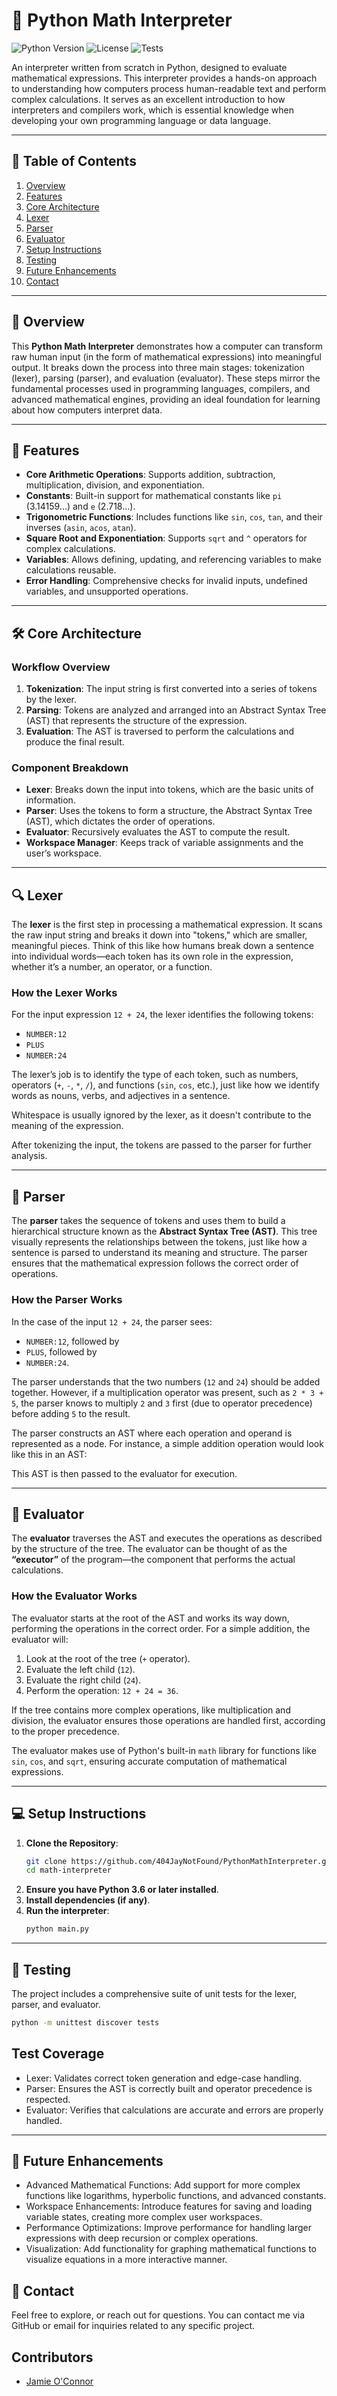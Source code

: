 # 🧮 **Python Math Interpreter**

![Python Version](https://img.shields.io/badge/python-3.6%2B-blue)
![License](https://img.shields.io/github/license/404JayNotFound/PythonMathInterpreter)
![Tests](https://img.shields.io/badge/tests-passing-brightgreen)

An interpreter written from scratch in Python, designed to evaluate mathematical expressions. This interpreter provides a hands-on approach to understanding how computers process human-readable text and perform complex calculations. It serves as an excellent introduction to how interpreters and compilers work, which is essential knowledge when developing your own programming language or data language.

---

## 📑 **Table of Contents**  
1. [Overview](#overview)  
2. [Features](#features)  
3. [Core Architecture](#core-architecture)  
4. [Lexer](#lexer)  
5. [Parser](#parser)  
6. [Evaluator](#evaluator)  
7. [Setup Instructions](#setup-instructions)  
8. [Testing](#testing)  
9. [Future Enhancements](#future-enhancements)  
10. [Contact](#contact)  

---

## 🧭 **Overview**  
This **Python Math Interpreter** demonstrates how a computer can transform raw human input (in the form of mathematical expressions) into meaningful output. It breaks down the process into three main stages: tokenization (lexer), parsing (parser), and evaluation (evaluator). These steps mirror the fundamental processes used in programming languages, compilers, and advanced mathematical engines, providing an ideal foundation for learning about how computers interpret data.

---

## 🌟 **Features**  

- **Core Arithmetic Operations**: Supports addition, subtraction, multiplication, division, and exponentiation.  
- **Constants**: Built-in support for mathematical constants like `pi` (3.14159...) and `e` (2.718...).  
- **Trigonometric Functions**: Includes functions like `sin`, `cos`, `tan`, and their inverses (`asin`, `acos`, `atan`).  
- **Square Root and Exponentiation**: Supports `sqrt` and `^` operators for complex calculations.  
- **Variables**: Allows defining, updating, and referencing variables to make calculations reusable.  
- **Error Handling**: Comprehensive checks for invalid inputs, undefined variables, and unsupported operations.  

---

## 🛠️ **Core Architecture**  

### **Workflow Overview**  
1. **Tokenization**: The input string is first converted into a series of tokens by the lexer.  
2. **Parsing**: Tokens are analyzed and arranged into an Abstract Syntax Tree (AST) that represents the structure of the expression.  
3. **Evaluation**: The AST is traversed to perform the calculations and produce the final result.

### **Component Breakdown**  

- **Lexer**: Breaks down the input into tokens, which are the basic units of information.
- **Parser**: Uses the tokens to form a structure, the Abstract Syntax Tree (AST), which dictates the order of operations.
- **Evaluator**: Recursively evaluates the AST to compute the result.
- **Workspace Manager**: Keeps track of variable assignments and the user’s workspace.

---

## 🔍 **Lexer**

The **lexer** is the first step in processing a mathematical expression. It scans the raw input string and breaks it down into "tokens," which are smaller, meaningful pieces. Think of this like how humans break down a sentence into individual words—each token has its own role in the expression, whether it’s a number, an operator, or a function.

### **How the Lexer Works**  
For the input expression `12 + 24`, the lexer identifies the following tokens:  
- `NUMBER:12`  
- `PLUS`  
- `NUMBER:24`  

The lexer’s job is to identify the type of each token, such as numbers, operators (`+`, `-`, `*`, `/`), and functions (`sin`, `cos`, etc.), just like how we identify words as nouns, verbs, and adjectives in a sentence.

Whitespace is usually ignored by the lexer, as it doesn't contribute to the meaning of the expression.

After tokenizing the input, the tokens are passed to the parser for further analysis.

---

## 🌲 **Parser**

The **parser** takes the sequence of tokens and uses them to build a hierarchical structure known as the **Abstract Syntax Tree (AST)**. This tree visually represents the relationships between the tokens, just like how a sentence is parsed to understand its meaning and structure. The parser ensures that the mathematical expression follows the correct order of operations.

### **How the Parser Works**  
In the case of the input `12 + 24`, the parser sees:
- `NUMBER:12`, followed by
- `PLUS`, followed by
- `NUMBER:24`.

The parser understands that the two numbers (`12` and `24`) should be added together. However, if a multiplication operator was present, such as `2 * 3 + 5`, the parser knows to multiply `2` and `3` first (due to operator precedence) before adding `5` to the result.

The parser constructs an AST where each operation and operand is represented as a node. For instance, a simple addition operation would look like this in an AST:

This AST is then passed to the evaluator for execution.

---

## 🔄 **Evaluator**

The **evaluator** traverses the AST and executes the operations as described by the structure of the tree. The evaluator can be thought of as the **“executor”** of the program—the component that performs the actual calculations.

### **How the Evaluator Works**  
The evaluator starts at the root of the AST and works its way down, performing the operations in the correct order. For a simple addition, the evaluator will:

1. Look at the root of the tree (`+` operator).
2. Evaluate the left child (`12`).
3. Evaluate the right child (`24`).
4. Perform the operation: `12 + 24 = 36`.

If the tree contains more complex operations, like multiplication and division, the evaluator ensures those operations are handled first, according to the proper precedence.

The evaluator makes use of Python's built-in `math` library for functions like `sin`, `cos`, and `sqrt`, ensuring accurate computation of mathematical expressions.

---

## 💻 **Setup Instructions**

1. **Clone the Repository**:  
   ```bash
   git clone https://github.com/404JayNotFound/PythonMathInterpreter.git
   cd math-interpreter
   ```
2. **Ensure you have Python 3.6 or later installed**.
3. **Install dependencies (if any)**.
4. **Run the interpreter**:
   ```bash
   python main.py
   ```
---

## 🧪 Testing
The project includes a comprehensive suite of unit tests for the lexer, parser, and evaluator.
```bash
python -m unittest discover tests
```

## Test Coverage
- Lexer: Validates correct token generation and edge-case handling.
- Parser: Ensures the AST is correctly built and operator precedence is respected.
- Evaluator: Verifies that calculations are accurate and errors are properly handled.

---

## 🔧 Future Enhancements
- Advanced Mathematical Functions: Add support for more complex functions like logarithms, hyperbolic functions, and advanced constants.
- Workspace Enhancements: Introduce features for saving and loading variable states, creating more complex user workspaces.
- Performance Optimizations: Improve performance for handling larger expressions with deep recursion or complex operations.
- Visualization: Add functionality for graphing mathematical functions to visualize equations in a more interactive manner.

## 💬 Contact
Feel free to explore, or reach out for questions. You can contact me via GitHub or email for inquiries related to any specific project. 

## Contributors
- [Jamie O'Connor](https://github.com/404JayNotFound)
